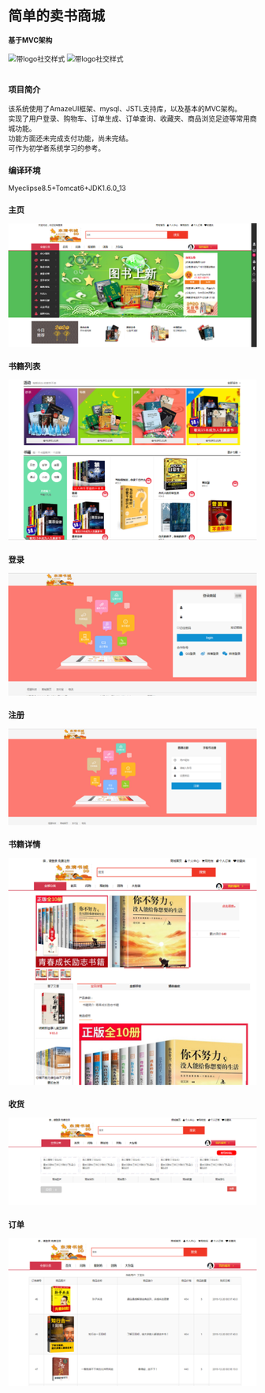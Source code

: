 # 简单的卖书商城 
#### 基于MVC架构
   ![带logo社交样式](https://img.shields.io/badge/building-unfinished-brightgreen)  ![带logo社交样式](https://img.shields.io/badge/GitHub-dingyadong-yellow.svg?style=social&logo=github)  
<br/>
### 项目简介
该系统使用了AmazeUI框架、mysql、JSTL支持库，以及基本的MVC架构。  
实现了用户登录、购物车、订单生成、订单查询、收藏夹、商品浏览足迹等常用商城功能。  
功能方面还未完成支付功能，尚未完结。  
可作为初学者系统学习的参考。
  
### 编译环境
Myeclipse8.5+Tomcat6+JDK1.6.0_13


### 主页<br/>
![主页](/img/主页.png)
  
### 书籍列表
![书籍列表](/img/书籍列表.png)
  
### 登录
![登录](/img/登录.png)
  
### 注册
![注册](/img/注册.png)
  
### 书籍详情<br/>
![书籍详情](/img/书籍详情.png)
  
### 收货<br/>
![收货](/img/收货.png)
  
### 订单<br/>
![订单](/img/订单.png)
